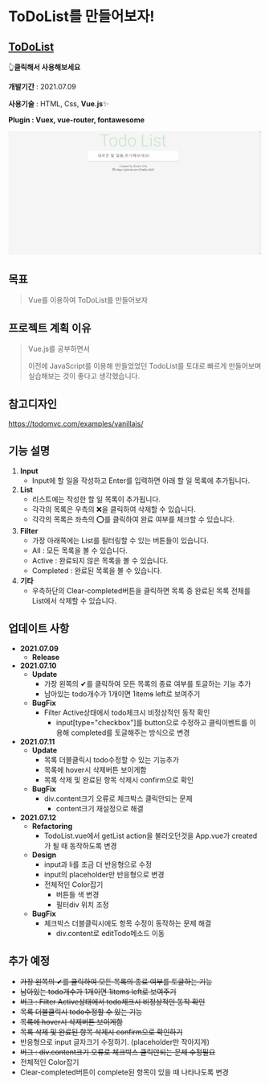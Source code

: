 # ToDoList를 만들어보자!

## [ToDoList](https://chabo-4520.github.io/TodoList_Vue/)

👆**클릭해서 사용해보세요**

**개발기간** : 2021.07.09

**사용기술** : HTML, Css, **Vue.js**✨

**Plugin : Vuex, vue-router, fontawesome**

<img src="./img/화면.gif">

## 목표

> Vue를 이용하여 ToDoList를 만들어보자

## 프로젝트 계획 이유

> Vue.js를 공부하면서 
>
> 이전에 JavaScript를 이용해 만들었었던 TodoList를 토대로 빠르게 만들어보며 실습해보는 것이 좋다고 생각했습니다.

## 참고디자인

https://todomvc.com/examples/vanillajs/

## 기능 설명

1. **Input**
   - Input에 할 일을 작성하고 Enter를 입력하면 아래 할 일 목록에 추가됩니다.
2. **List**
   - 리스트에는 작성한 할 일 목록이 추가됩니다.
   - 각각의 목록은 우측의 ❌을 클릭하여 삭제할 수 있습니다.
   - 각각의 목록은 좌측의 ⭕를 클릭하여 완료 여부를 체크할 수 있습니다.
3. **Filter**
   - 가장 아래쪽에는 List를 필터링할 수 있는 버튼들이 있습니다.
   - All : 모든 목록을 볼 수 있습니다.
   - Active : 완료되지 않은 목록을 볼 수 있습니다.
   - Completed : 완료된 목록을 볼 수 있습니다.
4. **기타**
   - 우측하단의 Clear-completed버튼을 클릭하면 목록 중 완료된 목록 전체를 List에서 삭제할 수 있습니다.

## 업데이트 사항

- **2021.07.09**
  - **Release**
- **2021.07.10**
  - **Update**
    - 가장 왼쪽의 ✔를 클릭하여 모든 목록의 종료 여부를 토글하는 기능 추가
    - 남아있는 todo개수가 1개이면 1item~~s~~ left로 보여주기
  - **BugFix**
    - Filter Active상태에서 todo체크시 비정상적인 동작 확인
      - input[type="checkbox"]를 button으로 수정하고 클릭이벤트를 이용해 completed를 토글해주는 방식으로 변경
- **2021.07.11**
  - **Update**
    - 목록 더블클릭시 todo수정할 수 있는 기능추가
    - 목록에 hover시 삭제버튼 보이게함
    - 목록 삭제 및 완료된 항목 삭제시 confirm으로 확인
  - **BugFix**
    - div.content크기 오류로 체크박스 클릭안되는 문제
      - content크기 재설정으로 해결
- **2021.07.12**
  - **Refactoring**
    - TodoList.vue에서 getList action을 불러오던것을 App.vue가 created가 될 때 동작하도록 변경
  - **Design**
    - input과 li를 조금 더 반응형으로 수정
    - input의 placeholder만 반응형으로 변경
    - 전체적인 Color잡기
      - 버튼들 색 변경
      - 필터div 위치 조정
  - **BugFix**
    - 체크박스 더블클릭시에도 항목 수정이 동작하는 문제 해결
      - div.content로 editTodo메소드 이동

## 추가 예정

- ~~가장 왼쪽의 ✔를 클릭하여 모든 목록의 종료 여부를 토글하는 기능~~
- ~~남아있는 todo개수가 1개이면 1items left로 보여주기~~
- ~~버그 : Filter Active상태에서 todo체크시 비정상적인 동작 확인~~
- ~~목록 더블클릭시 todo수정할 수 있는 기능~~
- ~~목록에 hover시 삭제버튼 보이게함~~
- ~~목록 삭제 및 완료된 항목 삭제시 confirm으로 확인하기~~
- 반응형으로 input 글자크기 수정하기. (placeholder만 작아지게)
- ~~버그 : div.content크기 오류로 체크박스 클릭안되는 문제 수정필요~~
- 전체적인 Color잡기
- Clear-completed버튼이 complete된 항목이 있을 때 나타나도록 변경